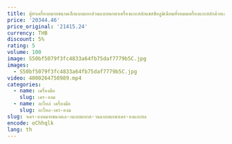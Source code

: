 ```yaml
---
title: ตู้ทําเครื่องหมายขนาดเล็กแบบแยกส่วนแบบพกพาเครื่องแกะสลักแชสซีอลูมิเนียมทั้งหมดเครื่องแกะสลักด้วยเลเซอร์ป้ายเครื่องหมายโลหะ
price: '20344.46'
price_original: '21415.24'
currency: THB
discount: 5%
rating: 5
volume: 100
image: S50bf5079f3fc4833a64fb75daf7779b5C.jpg
images:
  - S50bf5079f3fc4833a64fb75daf7779b5C.jpg
video: 4000264750989.mp4
categories:
  - name: เครื่องมือ
    slug: เคร-องม
  - name: อะไหล่ เครื่องมือ
    slug: อะไหล-เคร-องม
slug: าเคร-องหมายขนาดเล-กแบบแยกส-วนแบบพกพาเคร-องแกะสล
encode: oChhqlk
lang: th
---
```

  